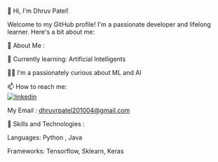 👋 Hi, I'm Dhruv Patel!

Welcome to my GitHub profile! I'm a passionate developer and lifelong learner. Here's a bit about me:

🔭 About Me :

  🌱 Currently learning: Artificial Intelligents

  👨‍💻 I’m a passionately curious about ML and AI

  📫 How to reach me:  
  [![linkedin](https://img.icons8.com/?size=30&id=13930&format=png&color=000000)](https://www.linkedin.com/in/dhruv-patel-01960024b)

  My Email : dhruvrpatel201004@gmail.com


🚀 Skills and Technologies :

  Languages: Python , Java 
  
  Frameworks: Tensorflow, Sklearn, Keras
